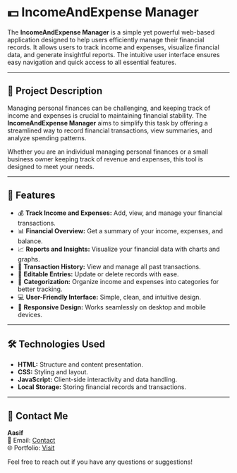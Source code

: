 # 💵 IncomeAndExpense Manager

The **IncomeAndExpense Manager** is a simple yet powerful web-based application designed to help users efficiently manage their financial records. It allows users to track income and expenses, visualize financial data, and generate insightful reports. The intuitive user interface ensures easy navigation and quick access to all essential features.

---

## 📝 Project Description

Managing personal finances can be challenging, and keeping track of income and expenses is crucial to maintaining financial stability. The **IncomeAndExpense Manager** aims to simplify this task by offering a streamlined way to record financial transactions, view summaries, and analyze spending patterns.

Whether you are an individual managing personal finances or a small business owner keeping track of revenue and expenses, this tool is designed to meet your needs.

---

## 🚀 Features

- 💰 **Track Income and Expenses:** Add, view, and manage your financial transactions.
- 📊 **Financial Overview:** Get a summary of your income, expenses, and balance.
- 📈 **Reports and Insights:** Visualize your financial data with charts and graphs.
- 🔄 **Transaction History:** View and manage all past transactions.
- 📝 **Editable Entries:** Update or delete records with ease.
- 📂 **Categorization:** Organize income and expenses into categories for better tracking.
- 💻 **User-Friendly Interface:** Simple, clean, and intuitive design.
- 🔧 **Responsive Design:** Works seamlessly on desktop and mobile devices.

---

## 🛠️ Technologies Used

- **HTML:** Structure and content presentation.
- **CSS:** Styling and layout.
- **JavaScript:** Client-side interactivity and data handling.
- **Local Storage:** Storing financial records and transactions.

---

## 📩 Contact Me

**Aasif**  
📧 Email: [Contact](mailto:aasifsaifi9280@gmail.com)  
🌐 Portfolio: [Visit](https://voidaasif.github.io/aasif/)  

Feel free to reach out if you have any questions or suggestions!

